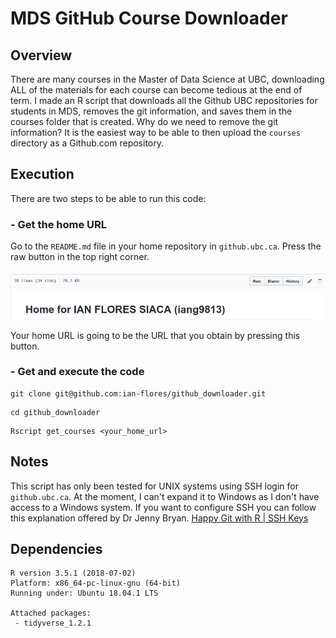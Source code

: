 # MDS GitHub Course Downloader

## Overview

There are many courses in the Master of Data Science at UBC, downloading ALL of the materials for each course can become tedious at the end of term. I made an R script that downloads all the Github UBC repositories for students in MDS, removes the git information, and saves them in the courses folder that is created. Why do we need to remove the git information? It is the easiest way to be able to then upload the `courses` directory as a Github.com repository. 

## Execution 

There are two steps to be able to run this code: 

### - Get the home URL

Go to the `README.md` file in your home repository in `github.ubc.ca`. Press the raw button in the top right corner. 

![](readme_images/home_first.png)

Your home URL is going to be the URL that you obtain by pressing this button. 

### - Get and execute the code

```
git clone git@github.com:ian-flores/github_downloader.git
```

```
cd github_downloader
```

```
Rscript get_courses <your_home_url>
```
## Notes

This script has only been tested for UNIX systems using SSH login for `github.ubc.ca`. At the moment, I can't expand it to Windows as I don't have access to a Windows system. If you want to configure SSH you can follow this explanation offered by Dr Jenny Bryan. [Happy Git with R | SSH Keys](http://happygitwithr.com/ssh-keys.html)

## Dependencies

```
R version 3.5.1 (2018-07-02)
Platform: x86_64-pc-linux-gnu (64-bit)
Running under: Ubuntu 18.04.1 LTS

Attached packages:
 - tidyverse_1.2.1
```
